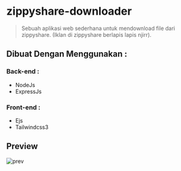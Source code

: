 # zippyshare-downloader
> Sebuah aplikasi web sederhana untuk mendownload file dari zippyshare. (Iklan di zippyshare berlapis lapis njirr).  

## Dibuat Dengan Menggunakan :  

### Back-end : 
* NodeJs
* ExpressJs

### Front-end : 
* Ejs
* Tailwindcss3

## Preview 
![prev](https://user-images.githubusercontent.com/69192505/181914827-1be1ddb4-bd1e-4fc7-8e55-971107723b92.gif)
